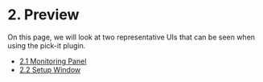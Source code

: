 ﻿# 2. Preview

On this page, we will look at two representative UIs that can be seen when using the pick-it plugin.  

- [2.1 Monitoring Panel](./1-panel/README.md)
- [2.2 Setup Window](./2-setup/README.md)